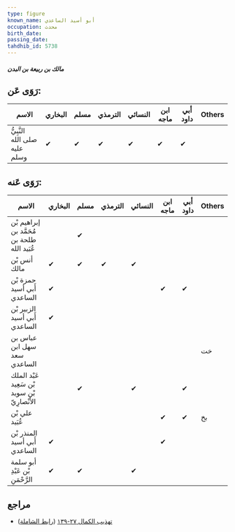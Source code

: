 ```yaml
---
type: figure
known_name: أبو أسيد الساعدي
occupation: محدث
birth_date:
passing_date:
tahdhib_id: 5738
---
```

##### مالك بن ربيعة بن البدن

## رَوَى عَن:
| الاسم                         | البخاري | مسلم | الترمذي | النسائي | ابن ماجه | أبي داود | Others |
| ----------------------------- | ------- | ---- | ------- | ------- | -------- | -------- | ------ |
| النَّبِيُّ صلى الله عليه وسلم | ✔       | ✔    | ✔       | ✔       | ✔        | ✔        |        |
## رَوَى عَنه:
| الاسم                                        | البخاري | مسلم | الترمذي | النسائي | ابن ماجه | أبي داود | Others |
| -------------------------------------------- | ------- | ---- | ------- | ------- | -------- | -------- | ------ |
| إبراهيم بْن مُحَمَّد بن طلحة بن عُبَيد الله  |         | ✔    |         |         |          |          |        |
| أنس بْن مالك                                 | ✔       | ✔    | ✔       | ✔       |          |          |        |
| حمزة بْن أَبي أسيد الساعدي                   | ✔       |      |         |         | ✔        | ✔        |        |
| الزبير بْن أَبي أسيد الساعدي                 | ✔       |      |         |         |          |          |        |
| عباس بن سهل ابن سعد الساعدي                  |         |      |         |         |          |          | خت     |
| عَبْد الملك بْن سَعِيد بْن سويد الأَنْصارِيّ |         | ✔    |         | ✔       |          | ✔        |        |
| علي بْن عُبَيد                               |         |      |         |         | ✔        | ✔        | بخ     |
| المنذر بْن أَبي أسيد الساعدي                 | ✔       |      |         |         | ✔        |          |        |
| أبو سلمة بْن عَبْدِ الرَّحْمَنِ              | ✔       | ✔    |         | ✔       |          |          |        |
## مراجع
- [تهذيب الكمال ٢٧-١٣٩](obsidian://open?vault=Tahdhib-al-Kamal&file=Figures/٥٧٣٨-مالك%20بن%20ربيعة%20بن%20البدن) ([رابط الشاملة](https://shamela.ws/book/3722/14528))